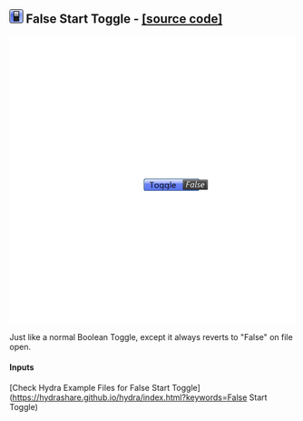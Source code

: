 ## ![](../../images/icons/False_Start_Toggle.png) False Start Toggle - [[source code]](https://github.com/ladybug-tools/ladybug-legacy/tree/master/src/False%20Start%20Toggle.py)

![](../../images/components/False_Start_Toggle.png)

Just like a normal Boolean Toggle, except it always reverts to "False" on file open.

#### Inputs


[Check Hydra Example Files for False Start Toggle](https://hydrashare.github.io/hydra/index.html?keywords=False Start Toggle)